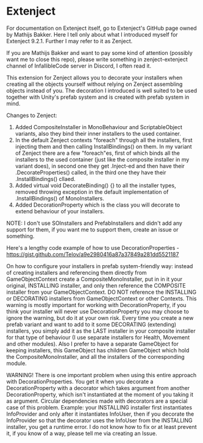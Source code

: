 # Extenject
For documentation on Extenject itself, go to Extenject's GitHub page owned by Mathijs Bakker. Here I tell only about what I introduced myself for Extenject 9.2.1. Further I may refer to it as Zenject.

If you are Mathijs Bakker and want to pay some kind of attention (possibly want me to close this repo), please write something in zenject-extenject channel of InfallibleCode server in Discord, I often read it.

This extension for Zenject allows you to decorate your installers when creating all the objects yourself without relying on Zenject assembling objects instead of you. The decoration I introduced is well suited to be used together with Unity's prefab system and is created with prefab system in mind.

Changes to Zenject:
1. Added CompositeInstaller in MonoBehaviour and ScriptableObject variants, also they bind their inner installers to the used container.
2. In the default Zenject contexts "foreach" through all the installers, first injecting them and then calling InstallBindings() on them. In my variant of Zenject there are a few "foreach"es, first of which binds all the installers to the used container (just like the composite installer in my variant does), in second one they get .Inject-ed and then have their .DecorateProperties() called, in the third one they have their .InstallBindings() cllaed.
3. Added virtual void DecorateBinding() {} to all the installer types, removed throwing exception in the default implementation of .InstallBindings() of MonoInstallers.
4. Added DecorationProperty<T> which is the class you will decorate to extend behaviour of your installers.

NOTE: I don't use SOInstallers and PrefabInstallers and didn't add any support for them, if you want me to support them, create an issue or something.

Here's a lengthy code example of how to use DecorationProperties - https://gist.github.com/Telov/a9e2980416a87a37849a281dd5521187

On how to configure your installers in prefab system-friendly way: instead of creating installers and referencing them directly from GameObjectContext create a CompositeMonoInstaller, put in in it your original, INSTALLING installer, and only then reference the COMPOSITE installer from your GameObjectContext. DO NOT reference the INSTALLING or DECORATING installers from GameObjectContext or other Contexts. This warning is mostly important for working with DecorationProperty, if you think your installer will never use DecorationProperty you may choose to ignore the warning, but do it at your own risk. Every time you create a new prefab variant and want to add to it some DECORATING (extending) installers, you simply add it as the LAST installer in your composite installer for that type of behaviour (I use separate installers for Health, Movement and other modules). Also I prefer to have a separate GameObject for keeping installers, this GameObject has children GameObject which hold the CompositeMonoInstaller, and all the installers of the corresponding module.

WARNING! There is one important problem when using this entire approach with DecorationProperties. You get it when you decorate a DecorationProperty with a decorator which takes argument from another DecorationProperty, which isn't instantiated at the moment of you taking it as argument. Circular dependencies made with decorators are a special case of this problem. Example: your INSTALLING installer first instantiates InfoProvider and only after it instantiates InfoUser, then if you decorate the InfoProvider so that the decorator uses the InfoUser from the INSTALLING installer, you get a runtime error. I do not know how to fix or at least prevent it, if you know of a way, please tell me via creating an Issue.
